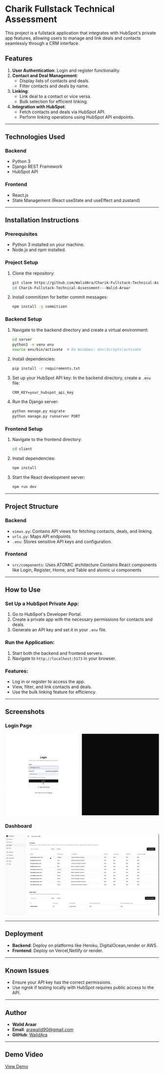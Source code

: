 # Charik Fullstack Technical Assessment

This project is a fullstack application that integrates with HubSpot's private app features, allowing users to manage and link deals and contacts seamlessly through a CRM interface.

## Features
1. **User Authentication**: Login and register functionality.
2. **Contact and Deal Management**:
    - Display lists of contacts and deals.
    - Filter contacts and deals by name.
3. **Linking**:
    - Link deal to a contact or vice versa.
    - Bulk selection for efficient linking.
4. **Integration with HubSpot**:
    - Fetch contacts and deals via HubSpot API.
    - Perform linking operations using HubSpot API endpoints.

---

## Technologies Used
### Backend
- Python 3
- Django REST Framework
- HubSpot API

### Frontend
- React.js
- State Management (React useState and useEffect and zustand)

---

## Installation Instructions

### Prerequisites
- Python 3 installed on your machine.
- Node.js and npm installed.

### Project Setup
1. Clone the repository:
    ```bash
    git clone https://github.com/WalidAra/Charik-Fullstack-Technical-Assessment---Walid-Araar.git
    cd Charik-Fullstack-Technical-Assessment---Walid-Araar
    ```
2. Install commitizen for better commit messages:
    ```bash
    npm install -g commitizen
    ```

### Backend Setup
1. Navigate to the backend directory and create a virtual environment:
    ```bash
    cd server
    python3 -m venv env
    source env/bin/activate  # On Windows: env\Scripts\activate
    ```
2. Install dependencies:
    ```bash
    pip install -r requirements.txt
    ```
3. Set up your HubSpot API key:
    In the backend directory, create a `.env` file:
    ```env
    CRM_KEY=your_hubspot_api_key
    ```
4. Run the Django server:
    ```bash
    python manage.py migrate
    python manage.py runserver PORT
    ```

### Frontend Setup
1. Navigate to the frontend directory:
    ```bash
    cd client
    ```
2. Install dependencies:
    ```bash
    npm install
    ```
3. Start the React development server:
    ```bash
    npm run dev
    ```

---

## Project Structure

### Backend
- `views.py`: Contains API views for fetching contacts, deals, and linking.
- `urls.py`: Maps API endpoints.
- `.env`: Stores sensitive API keys and configuration.

### Frontend
- `src/components`: Uses ATOMIC architecture Contains React components like Login, Register, Home, and Table and atomic ui components

---

## How to Use

### Set Up a HubSpot Private App:
1. Go to HubSpot's Developer Portal.
2. Create a private app with the necessary permissions for contacts and deals.
3. Generate an API key and set it in your `.env` file.

### Run the Application:
1. Start both the backend and frontend servers.
2. Navigate to `http://localhost:5173` in your browser.

### Features:
- Log in or register to access the app.
- View, filter, and link contacts and deals.
- Use the bulk linking feature for efficiency.

---

## Screenshots

### Login Page
![Login Page](./login.png)

### Dashboard
![Dashboard](./home.png)

---

## Deployment
- **Backend**: Deploy on platforms like Heroku, DigitalOcean,render or AWS.
- **Frontend**: Deploy on Vercel,Netlify or render.

---

## Known Issues
- Ensure your API key has the correct permissions.
- Use ngrok if testing locally with HubSpot requires public access to the API.

---

## Author
- **Walid Araar**
- **Email**: arawalid90@gmail.com
- **GitHub**: [WalidAra](https://github.com/WalidAra)

---

## Demo Video
[View Demo](https://drive.google.com/file/d/15slA1NUJmHMTca3h0-ovMPgxvrY7iChc/view?usp=sharing)